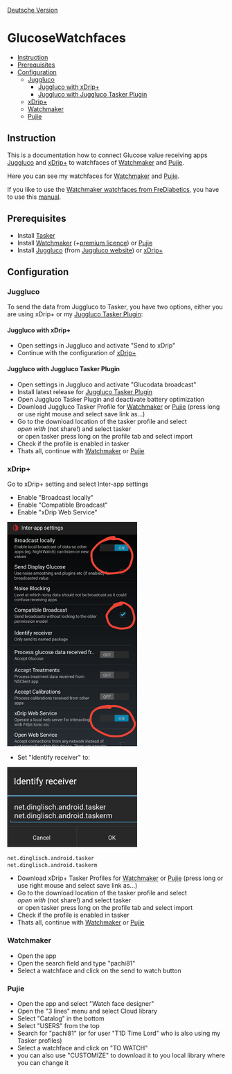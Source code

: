 [Deutsche Version](README_DE.md)

GlucoseWatchfaces <!-- omit in toc -->
=================

- [Instruction](#instruction)
- [Prerequisites](#prerequisites)
- [Configuration](#configuration)
  - [Juggluco](#juggluco)
    - [Juggluco with xDrip+](#juggluco-with-xdrip)
    - [Juggluco with Juggluco Tasker Plugin](#juggluco-with-juggluco-tasker-plugin)
  - [xDrip+](#xdrip)
  - [Watchmaker](#watchmaker)
  - [Pujie](#pujie)


## Instruction

This is a documentation how to connect Glucose value receiving apps [Juggluco](https://play.google.com/store/apps/details?id=tk.glucodata) and [xDrip+](https://github.com/NightscoutFoundation/xDrip) to watchfaces of [Watchmaker](https://play.google.com/store/apps/details?id=slide.watchFrenzy) and [Pujie](https://play.google.com/store/apps/details?id=com.pujie.wristwear.pujieblack).

Here you can see my watchfaces for [Watchmaker](https://getwatchmaker.com/user/HkH1oOOtB) and [Pujie](images/Pujie_Black_Watchfaces.jpg).

If you like to use the [Watchmaker watchfaces from FreDiabetics](https://getwatchmaker.com/user/Bkd6tbYxr), you have to use this [manual](https://github.com/FreDiabetics/xDrip--Tasker-Tizen-Watchface-Integration).

## Prerequisites

* Install [Tasker](https://play.google.com/store/apps/details?id=net.dinglisch.android.taskerm)
* Install [Watchmaker](https://play.google.com/store/apps/details?id=slide.watchFrenzy) (+[premium licence](https://play.google.com/store/apps/details?id=slide.watchFrenzy.premium)) or [Pujie](https://play.google.com/store/apps/details?id=com.pujie.wristwear.pujieblack)
* Install [Juggluco](https://play.google.com/store/apps/details?id=tk.glucodata) (from [Juggluco website](http://jkaltes.byethost16.com/Juggluco/download.html)) or [xDrip+](https://github.com/NightscoutFoundation/xDrip)

## Configuration
### Juggluco
To send the data from Juggluco to Tasker, you have two options, either you are using xDrip+ or my [Juggluco Tasker Plugin](https://github.com/pachi81/JugglucoTaskerPlugin):
#### Juggluco with xDrip+
  * Open settings in Juggluco and activate "Send to xDrip"
  * Continue with the configuration of [xDrip+](#xdrip)

#### Juggluco with Juggluco Tasker Plugin
  * Open settings in Juggluco and activate "Glucodata broadcast"
  * Install latest release for [Juggluco Tasker Plugin](https://github.com/pachi81/JugglucoTaskerPlugin/releases)
  * Open Juggluco Tasker Plugin and deactivate battery optimization
  * Download Juggluco Tasker Profile for [Watchmaker](TaskerProfiles/Watchmaker/Glucodata_Broadcast_Watchmaker.prf.xml?raw=1) or [Pujie](TaskerProfiles/Pujie/Glucodata_Broadcast_Pujie.prf.xml?raw=1) (press long or use right mouse and select save link as...)
  * Go to the download location of the tasker profile and select </br>_open with_ (not share!) and select tasker </br>or open tasker press long on the profile tab and select import
  * Check if the profile is enabled in tasker
  * Thats all, continue with [Watchmaker](#watchmaker) or [Pujie](#pujie)
### xDrip+

Go to xDrip+ setting and select Inter-app settings
   * Enable "Broadcast locally"
   * Enable "Compatible Broadcast"
   * Enable "xDrip Web Service"

<img src='images/xDrip_InterAppSettings_EN.png' width=300>

   * Set "Identify receiver" to:

<img src='images/xDrip+Identify_receiver_EN.jpg' width=300>

```
net.dinglisch.android.tasker
net.dinglisch.android.taskerm
```    
   * Download xDrip+ Tasker Profiles for [Watchmaker](TaskerProfiles/Watchmaker/xDrip_Broadcast_Watchmaker.prf.xml?raw=1) or [Pujie](TaskerProfiles/Pujie/xDrip_Broadcast_Pujie.prf.xml?raw=1) (press long or use right mouse and select save link as...)
   * Go to the download location of the tasker profile and select </br>_open with_ (not share!) and select tasker </br>or open tasker press long on the profile tab and select import
   * Check if the profile is enabled in tasker
   * Thats all, continue with [Watchmaker](#watchmaker) or [Pujie](#pujie)
  
### Watchmaker
   * Open the app
   * Open the search field and type "pachi81"
   * Select a watchface and click on the send to watch button

### Pujie
   * Open the app and select "Watch face designer"
   * Open the "3 lines" menu and select Cloud library
   * Select "Catalog" in the bottom
   * Select "USERS" from the top
   * Search for "pachi81" (or for user "T1D Time Lord" who is also using my Tasker profiles)
   * Select a watchface and click on "TO WATCH"
   * you can also use "CUSTOMIZE" to download it to you local library where you can change it
